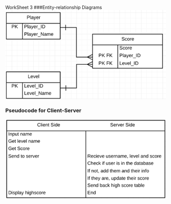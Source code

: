 WorkSheet 3
###Entity-relationship Diagrams
![alt tag](https://github.com/TheHarlander/comp110-worksheets/blob/master/WorkSheet%203/ERD.png)




### Pseudocode for Client-Server 
![alt tag](https://github.com/TheHarlander/comp110-worksheets/blob/master/WorkSheet%203/ClientServerSidePseudocode.png)
